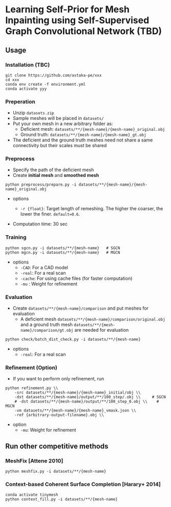 # Learning Self-Prior for Mesh Inpainting using Self-Supervised Graph Convolutional Network (TBD)

## Usage

### Installation (TBC)

```
git clone https://github.com/astaka-pe/xxx
cd xxx
conda env create -f environment.yml
conda activate yyy
```

### Preperation

- Unzip `datasets.zip`
- Sample meshes will be placed in `datasets/`
- Put your own mesh in a new arbitrary folder as:
    - Deficient mesh: `datasets/**/{mesh-name}/{mesh-name}_original.obj`
    - Ground truth: `datasets/**/{mesh-name}/{mesh-name}_gt.obj`
- The deficient and the ground truth meshes need not share a same connectivity but their scales must be shared

### Preprocess

- Specify the path of the deficient mesh
- Create **initial mesh** and **smoothed mesh**

```
python preprocess/prepare.py -i datasets/**/{mesh-name}/{mesh-name}_original.obj
```
- options
    - `-r {float}`: Target length of remeshing. The higher the coarser, the lower the finer. `default=0.6`.

- Computation time: 30 sec

### Training

```
python sgcn.py -i datasets/**/{mesh-name}   # SGCN
python mgcn.py -i datasets/**/{mesh-name}   # MGCN
```

- options
    - `-CAD`: For a CAD model
    - `-real`: For a real scan
    - `-cache`: For using cache files (for faster computation)
    - `-mu` : Weight for refinement

### Evaluation

- Create `datasets/**/{mesh-name}/comparison` and put meshes for evaluation
    - A deficient mesh `datasets/**/{mesh-name}/comparison/original.obj` and a ground truth mesh `datasets/**/{mesh-name}/comparison/gt.obj` are needed for evaluation

```
python check/batch_dist_check.py -i datasets/**/{mesh-name}
```

- options
    - `-real`: For a real scan


### Refinement (Option)

- If you want to perform only refinement, run

```
python refinement.py \\
    -src datasets/**/{mesh-name}/{mesh-name}_initial/obj \\
    -dst datasets/**/{mesh-name}/output/**/100_step/.obj \\     # SGCN
    # -dst datasets/**/{mesh-name}/output/**/100_step_0.obj \\    # MGCN
    -vm datasets/**/{mesh-name}/{mesh-name}_vmask.json \\
    -ref {arbitrary-output-filename}.obj \\
```

- option
  - `-mu`: Weight for refinement

## Run other competitive methods

### MeshFix [Attene 2010]

```
python meshfix.py -i datasets/**/{mesh-name}
```

### Context-based Coherent Surface Completion [Harary+ 2014]

```
conda activate tinymesh
python context_fill.py -i datasets/**/{mesh-name}
```